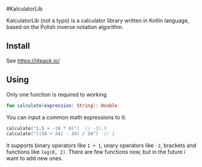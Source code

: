 #KalculatorLib

KalculatorLib (not a typo) is a calculator library written in Kotlin
language, based on the Polish inverse notation algorithm.

## Install
See https://jitpack.io/

## Using
Only one function is required to working
```kotlin
fun calculate(expression: String): Double
```
You can input a common math expressions to it:
```kotlin
calculate("1.5 + -(8 * 4)")  // -31.5
calculate("((34 + 34) - 34) / 34")  // 1
```
It supports binary operators like `1 + 1`, unary operators like `-2`, brackets
and functions like `log(8, 2)`. There are few functions now, but in the future 
i want to add new ones.

